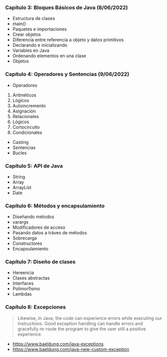 ### Capítulo 3: Bloques Básicos de Java (8/06/2022)

- Estructura de clases
- main()
- Paquetes e importaciones
- Crear objetos
- Diferencia entre referencia a objeto y datos primitivos
- Declarando e inicializando
- Variables en Java
- Ordenando elementos en una clase
- Objetos

### Capítulo 4: Operadores y Sentencias (9/06/2022)

- Operadores
<ol>
  <li>Aritméticos</li>
  <li>Lógicos</li>
  <li>Autoincremento</li>
  <li>Asignación</li>
  <li>Relacionales</li>
  <li>Lógicos</li>
  <li>Cortocircuito</li>
  <li>Condicionales</li>
</ol>

- Casting
- Sentencias
- Bucles

### Capítulo 5: API de Java

- String
- Array
- ArrayList
- Date

### Capítulo 6: Métodos y encapsulamiento

- Diseñando métodos
- varargs
- Modificadores de acceso
- Pasando datos a tráves de métodos
- Sobrecarga
- Constructores
- Encapsulamiento


### Capítulo 7: Diseño de clases

- Hereencia
- Clases abstractas
- Interfaces
- Polimorfismo
- Lambdas

### Capítulo 8: Excepciones

> Likewise, in Java, the code can experience errors while executing our instructions. Good exception handling can handle errors and gracefully re-route the program to give the user still a positive experience.

- https://www.baeldung.com/java-exceptions
- https://www.baeldung.com/java-new-custom-exception